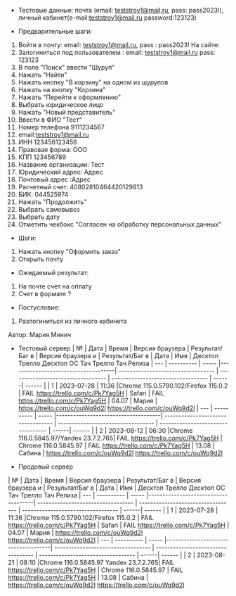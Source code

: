 * Тестовые данные:
почта (email: teststroy1@mail.ru, pass:  pass2023!),
личный кабинет(e-mail:teststroy1@mail.ru password:123123)

* Предварительные шаги:
1. Войти в почту: email: teststroy1@mail.ru, pass : pass2023!
На сайте:
2. Залогиниться под пользователем : 
email: teststroy1@mail.ru
pass: 123123
3. В поле "Поиск" ввести "Шуруп"
4. Нажать "Найти"
5. Нажать кнопку "В корзину" на одном из шурупов
6. Нажать на кнопку "Корзина"
7. Нажать "Перейти к оформлению"
8. Выбрать юридическое лицо
9. Нажать "Новый представитель"
10. Ввести в ФИО "Тест"
11. Номер телефона 9111234567
12. email:teststroy1@mail.ru
13. ИНН 123456123456
14. Правовая форма: ООО
15. КПП 123456789
16. Название организации: Тест
17. Юридический адрес: Адрес
18. Почтовый адрес :Адрес
19. Расчетный счет: 40802810464420129813
20. БИК: 044525974
21. Нажать "Продолжить"
22. Выбрать самовывоз
23. Выбрать дату
24. Отметить чекбокс "Согласен на обработку персональных данных"

* Шаги:
1. Нажать кнопку "Оформить заказ"
2. Открыть почту


* Ожидаемый результат:
1. На почте счет на оплату
2. Счет в формате ?

* Постусловие:
1. Разлогиниться из личного кабинета


Автор: Мария Минич

* Тестовый сервер 
|  №  | Дата       | Время |           Версия браузера           |        Результат/Баг в            |             Версия браузера и       |           Результат/Баг в          |  Дата  |  Имя   |
								          Десктоп		                   Трелло Десктоп		                        ОС Тач			                  Трелло Тач	          Релиза
| --- | ---------- | ----- |-------------------------------------| ---------------------------------- | ---------------------------------- | ---------------------------------- | ------| ------  |
| 1   | 2023-07-28 | 11:36 |Chrome 115.0.5790.102/Firefox 115.0.2 | FAIL https://trello.com/c/Pk7Yag5H | Safari                            | FAIL https://trello.com/c/Pk7Yag5H | 04.07 | Мария  |
																	https://trello.com/c/ouWq9d2l												https://trello.com/c/ouWq9d2l
| --- | ---------- | ----- |-------------------------------------| ---------------------------------- | ---------------------------------- | ---------------------------------- | ------| ------  |
| 2   | 2023-08-12 | 06:30 |Chrome 116.0.5845.97/Yandex 23.7.2.765| FAIL https://trello.com/c/Pk7Yag5H | Chrome 116.0.5845.97               | FAIL https://trello.com/c/Pk7Yag5H | 13.08 | Сабина  |
																		https://trello.com/c/ouWq9d2l												https://trello.com/c/ouWq9d2l


* Продовый сервер


|  №  | Дата       | Время |           Версия браузера           |        Результат/Баг в            |             Версия браузера и       |           Результат/Баг в          |  Дата  |  Имя   |
								          Десктоп		                   Трелло Десктоп		                        ОС Тач			                  Трелло Тач	          Релиза
| --- | ---------- | ----- |-------------------------------------| ---------------------------------- | ---------------------------------- | ---------------------------------- | ------| ------  |
| 1   | 2023-07-28 | 11:36 |Chrome 115.0.5790.102/Firefox 115.0.2 | FAIL https://trello.com/c/Pk7Yag5H | Safari                            | FAIL https://trello.com/c/Pk7Yag5H | 04.07 | Мария  |
																	https://trello.com/c/ouWq9d2l												https://trello.com/c/ouWq9d2l
| --- | ---------- | ----- |-------------------------------------| ---------------------------------- | ---------------------------------- | ---------------------------------- | ------| ------  |
| 2   | 2023-08-21 | 08:10 |Chrome 116.0.5845.97 Yandex 23.7.2.765| FAIL https://trello.com/c/Pk7Yag5H | Chrome 116.0.5845.97               | FAIL https://trello.com/c/Pk7Yag5H | 13.08 | Сабина  |
																	https://trello.com/c/ouWq9d2l													https://trello.com/c/ouWq9d2l



